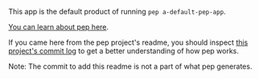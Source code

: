 This app is the default product of running `pep a-default-pep-app`.

[You can learn about pep here](https://github.com/pachun/Pep).

If you came here from the pep project's readme, you should inspect [this project's commit log](https://github.com/pachun/a-default-pep-app/commits/main) to get a better understanding of how pep works.

Note: The commit to add this readme is not a part of what pep generates.
